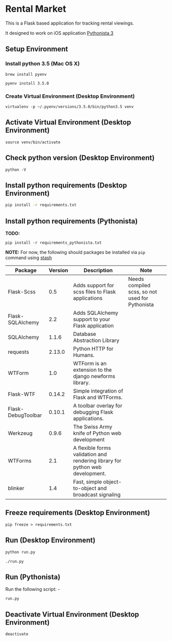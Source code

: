 
# Rental Market

This is a Flask based application for tracking rental viewings.

It designed to work on iOS application [Pythonista 3](http://omz-software.com/pythonista/)

## Setup Environment

### Install python 3.5 (Mac OS X)

~~~
brew install pyenv

pyenv install 3.5.0
~~~

### Create Virtual Environment (Desktop Environment)

~~~
virtualenv -p ~/.pyenv/versions/3.5.0/bin/python3.5 venv
~~~

## Activate Virtual Environment (Desktop Environment)

~~~
source venv/bin/activate
~~~

## Check python version (Desktop Environment)

~~~
python -V
~~~

## Install python requirements (Desktop Environment)

~~~bash
pip install -r requirements.txt
~~~

## Install python requirements (Pythonista) 

**TODO:**

~~~
pip install -r requirements_pythonista.txt
~~~

**NOTE:** For now, the following should packages be installed via ```pip``` command using [stash](https://github.com/ywangd/stash)

|Package|Version|Description|Note|
|---|---|---|---|
|Flask-Scss|0.5|Adds support for scss files to Flask applications|Needs compiled scss, so not used for Pythonista|
|Flask-SQLAlchemy|2.2|Adds SQLAlchemy support to your Flask application||
|SQLAlchemy|1.1.6|Database Abstraction Library||
|requests|2.13.0|Python HTTP for Humans.||
|WTForm|1.0|WTForm is an extension to the django newforms library.||
|Flask-WTF|0.14.2|Simple integration of Flask and WTForms.||
|Flask-DebugToolbar|0.10.1|A toolbar overlay for debugging Flask applications.||
|Werkzeug|0.9.6|The Swiss Army knife of Python web development||
|WTForms|2.1|A flexible forms validation and rendering library for python web development.||
|blinker|1.4|Fast, simple object-to-object and broadcast signaling||

## Freeze requirements (Desktop Environment)

~~~
pip freeze > requirements.txt
~~~

## Run (Desktop Environment)

~~~bash
python run.py
~~~

~~~
./run.py
~~~

## Run (Pythonista)

Run the following script: -

~~~
run.py
~~~

## Deactivate Virtual Environment (Desktop Environment)

~~~
deactivate
~~~
